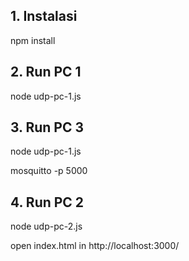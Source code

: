 ## 1. Instalasi

npm install

## 2. Run PC 1

node udp-pc-1.js

## 3. Run PC 3

node udp-pc-1.js

mosquitto -p 5000

## 4. Run PC 2

node udp-pc-2.js

open index.html in http://localhost:3000/